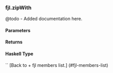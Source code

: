 ### fjl.zipWith
@todo - Added documentation here.

#### Parameters

#### Returns
 
#### Haskell Type
``
[Back to  + fjl members list.]
(#fjl-members-list)

